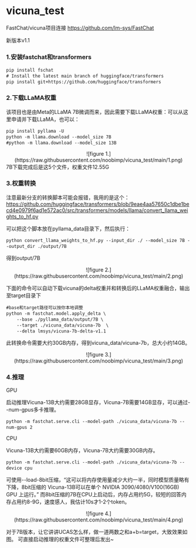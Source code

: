 # vicuna_test
FastChat/vicuna项目连接 https://github.com/lm-sys/FastChat

新版本v1.1
### 1.安装fastchat和transformers
```
pip install fschat
# Install the latest main branch of huggingface/transformers
pip install git+https://github.com/huggingface/transformers
```
### 2.下载LLaMA权重
该项目也是由Meta的LLaMA 7B微调而来，因此需要下载LLaMA权重：可以从这里申请并下载LLaMA，也可以：
```
pip install pyllama -U
python -m llama.download --model_size 7B
#python -m llama.download --model_size 13B
```
<div align=center>
  ![figure 1.](https://raw.githubusercontent.com/noobimp/vicuna_test/main/1.png)
</div>
7B下载完成后是这5个文件，权重文件12.55G

### 3.权重转换
注意最新分支的转换脚本可能会报错，我用的是这个：
https://github.com/huggingface/transformers/blob/9eae4aa57650c1dbe1becd4e0979f6ad1e572ac0/src/transformers/models/llama/convert_llama_weights_to_hf.py

可以把这个脚本放在pyllama_data目录下，然后执行：
```
python convert_llama_weights_to_hf.py --input_dir ./ --model_size 7B --output_dir ./output/7B
```
得到output/7B

<div align=center>
  ![figure 2.](https://raw.githubusercontent.com/noobimp/vicuna_test/main/2.png)
</div>

下面的命令可以自动下载vicuna的delta权重并和转换后的LLaMA权重融合，输出至target目录下
```
#base和target路径可以按你本地调整
python -m fastchat.model.apply_delta \
    --base ./pyllama_data/output/7B \
    --target ./vicuna_data/vicuna-7b  \
    --delta lmsys/vicuna-7b-delta-v1.1
```

此转换命令需要大约30GB内存，得到vicuna_data/vicuna-7b，总大小约14GB。
<div align=center>
  ![figure 3.](https://raw.githubusercontent.com/noobimp/vicuna_test/main/3.png)
</div>
    
### 4.推理
GPU

启动推理Vicuna-13B大约需要28GB显存，Vicuna-7B需要14GB显存，可以通过--num-gpus多卡推理。

```
python -m fastchat.serve.cli --model-path ./vicuna_data/vicuna-7b --num-gpus 2
```

CPU

Vicuna-13B大约需要60GB内存，Vicuna-7B大约需要30GB内存。

```
python -m fastchat.serve.cli --model-path ./vicuna_data/vicuna-7b --device cpu
```

可使用--load-8bit压缩，“这可以将内存使用量减少大约一半，同时模型质量略有下降，8bit压缩的 Vicuna-13B可以在单个 NVIDIA 3090/4080/V100(16GB) GPU 上运行。”
而8bit压缩的7B在CPU上启动后，内存占用约5G，较短的回答内存占用约8-9G，速度感人，我估计10s才1-2个token。
    
<div align=center>
  ![figure 4.](https://raw.githubusercontent.com/noobimp/vicuna_test/main/4.png)
</div>

对于7B版本，让它讲讲UCAS怎么样，做一道两数之和a+b=target，大致效果如图。
可直接启动推理的权重文件可整理后发出~
